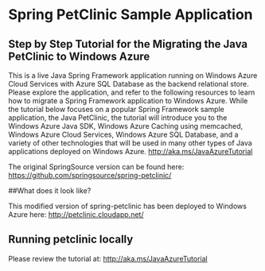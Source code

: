 # Spring PetClinic Sample Application

## Step by Step Tutorial for the Migrating the Java PetClinic to Windows Azure

This is a live Java Spring Framework  application running on Windows Azure Cloud Services with Azure SQL Database as the backend relational store. Please explore the application, and refer to the following resources to learn how to migrate a Spring Framework application to Windows Azure. While the tutorial below focuses on a popular Spring Framework sample application, the Java PetClinic, the tutorial will introduce you to the Windows Azure Java SDK, Windows Azure Caching using memcached, Windows Azure Cloud Services, Windows Azure SQL Database, and a variety of other technologies that will be used in many other types of Java applications deployed on Windows Azure.
http://aka.ms/JavaAzureTutorial

The original SpringSource version can be found here:
https://github.com/springsource/spring-petclinic/

##What does it look like?

This modified version of spring-petclinic has been deployed to Windows Azure here: http://petclinic.cloudapp.net/


## Running petclinic locally
Please review the tutorial at: http://aka.ms/JavaAzureTutorial




